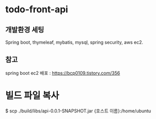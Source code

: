 # todo-front-api
   
   
개발환경 세팅
---
Spring boot, thymeleaf, mybatis, mysql, spring security, aws ec2.  
   
참고
---
spring boot ec2 배포 : https://bcp0109.tistory.com/356  
# 빌드 파일 복사
$ scp ./build/libs/api-0.0.1-SNAPSHOT.jar {호스트 이름}:/home/ubuntu
